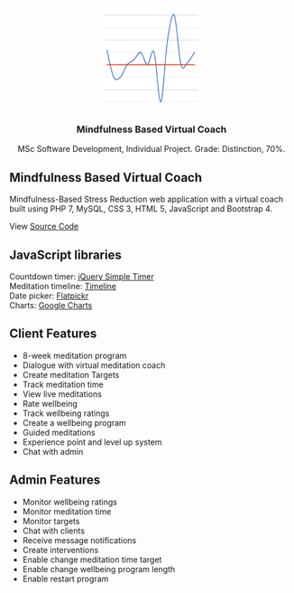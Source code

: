 <p align="center">
  <img src="https://github.com/davidgrech/meditation-virtual-coach/blob/master/Images/meditation-graph.png" width="180" height="180">
</p>

<h3 align="center">Mindfulness Based Virtual Coach</h3>

<p align="center">
  MSc Software Development, Individual Project. Grade: Distinction, 70%.
</p>

## Mindfulness Based Virtual Coach

Mindfulness-Based Stress Reduction web application with a virtual coach built using PHP 7, MySQL, CSS 3, HTML 5, JavaScript and Bootstrap 4.

View [Source Code](../master/mindfulness-based-virtual-coach)

## JavaScript libraries

Countdown timer: [jQuery Simple Timer](https://github.com/caike/jQuery-Simple-Timer)  
Meditation timeline: [Timeline](https://github.com/squarechip/timeline)  
Date picker: [Flatpickr](https://github.com/flatpickr/flatpickr)  
Charts: [Google Charts](https://github.com/GoogleWebComponents/google-chart)

## Client Features

- 8-week meditation program
- Dialogue with virtual meditation coach
- Create meditation Targets
- Track meditation time
- View live meditations
- Rate wellbeing
- Track wellbeing ratings
- Create a wellbeing program
- Guided meditations
- Experience point and level up system
- Chat with admin

## Admin Features

- Monitor wellbeing ratings
- Monitor meditation time
- Monitor targets
- Chat with clients
- Receive message notifications
- Create interventions
- Enable change meditation time target
- Enable change wellbeing program length
- Enable restart program




